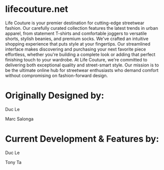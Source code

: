 # lifecouture.net
Life Couture is your premier destination for cutting-edge streetwear fashion. Our carefully curated collection features the latest trends in urban apparel, from statement T-shirts and comfortable joggers to versatile shorts, stylish beanies, and premium socks.
We've crafted an intuitive shopping experience that puts style at your fingertips. Our streamlined interface makes discovering and purchasing your next favorite piece effortless, whether you're building a complete look or adding that perfect finishing touch to your wardrobe.
At Life Couture, we're committed to delivering both exceptional quality and street-smart style. Our mission is to be the ultimate online hub for streetwear enthusiasts who demand comfort without compromising on fashion-forward design.
# Originally Designed by:
Duc Le

Marc Salonga

# Current Development & Features by:
Duc Le

Tony Ta
